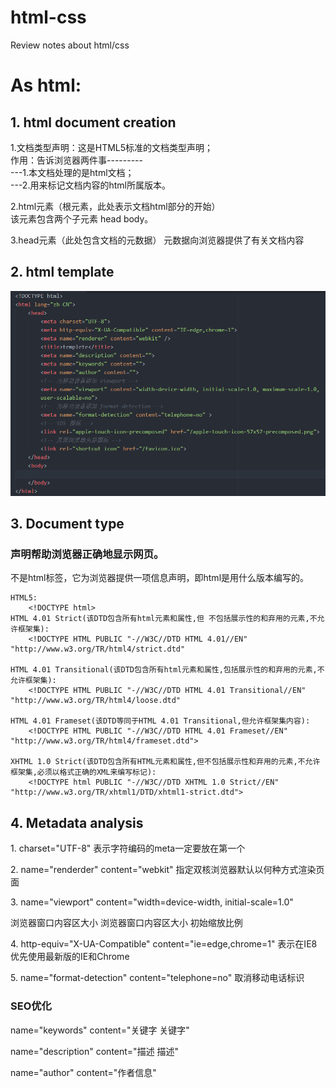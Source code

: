 # html-css
Review notes about html/css

<h1>As html:</h1>

  <h2>1. html document creation</h2>  
    <p> 1.文档类型声明：<!DOCTYPE html>这是HTML5标准的文档类型声明；  <br/>
	作用：告诉浏览器两件事--------- <br/>
	---1.本文档处理的是html文档；   <br/> 
	---2.用来标记文档内容的html所属版本。</p>
    </p>
    <p> 2.html元素（根元素，此处表示文档html部分的开始）  <br/>
	该元素包含两个子元素 head body。  </p>
    <p>	3.head元素（此处包含文档的元数据）
	 元数据向浏览器提供了有关文档内容  </p>


  <h2>2. html template</h2>
  <img src="img/html-template.png" alt="">
  
  
  <h2>3. Document type</h2>
	<h3><!DOCTYPE>声明帮助浏览器正确地显示网页。</h3>
	   <p>不是html标签，它为浏览器提供一项信息声明，即html是用什么版本编写的。</p>
	
	HTML5:
		<!DOCTYPE html>
	HTML 4.01 Strict(该DTD包含所有html元素和属性,但 不包括展示性的和弃用的元素,不允许框架集):
		<!DOCTYPE HTML PUBLIC "-//W3C//DTD HTML 4.01//EN" "http://www.w3.org/TR/html4/strict.dtd"
		
	HTML 4.01 Transitional(该DTD包含所有html元素和属性,包括展示性的和弃用的元素,不允许框架集):
		<!DOCTYPE HTML PUBLIC "-//W3C//DTD HTML 4.01 Transitional//EN" "http://www.w3.org/TR/html4/loose.dtd"
		
	HTML 4.01 Frameset(该DTD等同于HTML 4.01 Transitional,但允许框架集内容):
		<!DOCTYPE HTML PUBLIC "-//W3C//DTD HTML 4.01 Frameset//EN" "http://www.w3.org/TR/html4/frameset.dtd">
		
	XHTML 1.0 Strict(该DTD包含所有HTML元素和属性,但不包括展示性和弃用的元素,不允许框架集,必须以格式正确的XML来编写标记):
		<!DOCTYPE html PUBLIC "-//W3C//DTD XHTML 1.0 Strict//EN" "http://www.w3.org/TR/xhtml1/DTD/xhtml1-strict.dtd"> 



  <h2>4. Metadata analysis</h2>
    <p>1. charset="UTF-8"  表示字符编码的meta一定要放在第一个</p>
	  <p>2. name="renderder" content="webkit"  指定双核浏览器默认以何种方式渲染页面  </p>
	  <p>3. name="viewport" content="width=device-width, initial-scale=1.0"  </p>
	  <p>      浏览器窗口内容区大小         浏览器窗口内容区大小     初始缩放比例    </p>
    <p>4. http-equiv="X-UA-Compatible" content="ie=edge,chrome=1"   表示在IE8优先使用最新版的IE和Chrome  </p>
    <p>5. name="format-detection" content="telephone=no"   取消移动电话标识   </p>
    <h3> SEO优化 </h3>
    <p> name="keywords" content="关键字   关键字" </p>
    <p> name="description" content="描述   描述" </p>
    <p> name="author" content="作者信息" </p>
  
  
